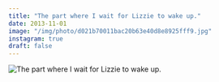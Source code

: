 ```yaml
---
title: "The part where I wait for Lizzie to wake up."
date: 2013-11-01
image: "/img/photo/d021b70011bac20b63e40d8e8925fff9.jpg"
instagram: true
draft: false
---
```


![The part where I wait for Lizzie to wake up.](/img/photo/d021b70011bac20b63e40d8e8925fff9.jpg)
